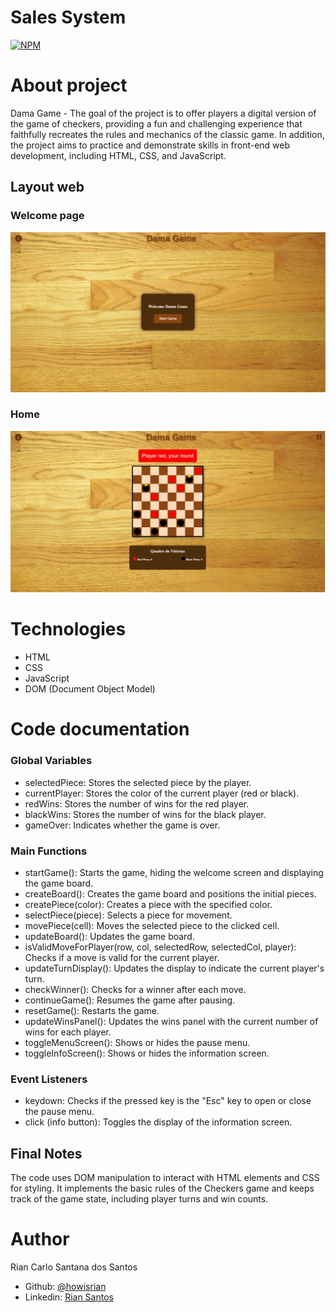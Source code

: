 # Sales System
[![NPM](https://img.shields.io/npm/l/react)](https://github.com/howisrian/damas/blob/main/LICENSE) 

# About project

Dama Game - The goal of the project is to offer players a digital version of the game of checkers, providing a fun and challenging experience that faithfully recreates the rules and mechanics of the classic game. In addition, the project aims to practice and demonstrate skills in front-end web development, including HTML, CSS, and JavaScript.

## Layout web

### Welcome page
![Welcome section](./.github/init-page.png)

### Home
![Home section](./.github/Home.png)


# Technologies 
- HTML
- CSS
- JavaScript
- DOM (Document Object Model)

# Code documentation

### Global Variables
- selectedPiece: Stores the selected piece by the player.
- currentPlayer: Stores the color of the current player (red or black).
- redWins: Stores the number of wins for the red player.
- blackWins: Stores the number of wins for the black player.
- gameOver: Indicates whether the game is over.

### Main Functions
- startGame(): Starts the game, hiding the welcome screen and displaying the game board.
- createBoard(): Creates the game board and positions the initial pieces.
- createPiece(color): Creates a piece with the specified color.
- selectPiece(piece): Selects a piece for movement.
- movePiece(cell): Moves the selected piece to the clicked cell.
- updateBoard(): Updates the game board.
- isValidMoveForPlayer(row, col, selectedRow, selectedCol, player): Checks if a move is valid for the current player.
- updateTurnDisplay(): Updates the display to indicate the current player's turn.
- checkWinner(): Checks for a winner after each move.
- continueGame(): Resumes the game after pausing.
- resetGame(): Restarts the game.
- updateWinsPanel(): Updates the wins panel with the current number of wins for each player.
- toggleMenuScreen(): Shows or hides the pause menu.
- toggleInfoScreen(): Shows or hides the information screen.

### Event Listeners
- keydown: Checks if the pressed key is the "Esc" key to open or close the pause menu.
- click (info button): Toggles the display of the information screen.

## Final Notes
The code uses DOM manipulation to interact with HTML elements and CSS for styling. It implements the basic rules of the Checkers game and keeps track of the game state, including player turns and win counts.

# Author

Rian Carlo Santana dos Santos

- Github: [@howisrian](https://www.github.com/howisrian)
- Linkedin: [Rian Santos](https://www.linkedin.com/in/santos-rian/)
